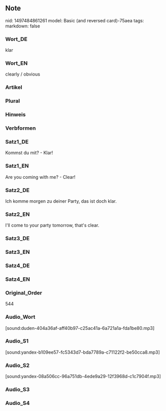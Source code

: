 ## Note
nid: 1497484861261
model: Basic (and reversed card)-75aea
tags: 
markdown: false

### Wort_DE
klar

### Wort_EN
clearly / obvious

### Artikel


### Plural


### Hinweis


### Verbformen


### Satz1_DE
Kommst du mit? - Klar!

### Satz1_EN
Are you coming with me? - Clear!

### Satz2_DE
Ich komme morgen zu deiner Party, das ist doch klar.

### Satz2_EN
I'll come to your party tomorrow, that's clear.

### Satz3_DE


### Satz3_EN


### Satz4_DE


### Satz4_EN


### Original_Order
544

### Audio_Wort
[sound:duden-404a36af-aff40b97-c25ac41a-6a721a1a-fda1be80.mp3]

### Audio_S1
[sound:yandex-b109ee57-fc5343d7-bda7789a-c71122f2-be50cca8.mp3]

### Audio_S2
[sound:yandex-08a506cc-96a751db-4ede9a29-12f3968d-c1c7904f.mp3]

### Audio_S3


### Audio_S4

